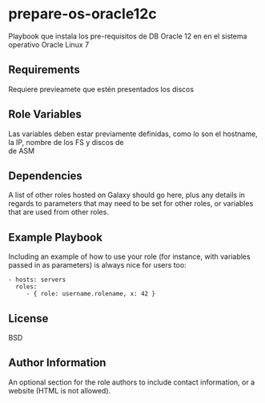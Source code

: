 prepare-os-oracle12c
=========

Playbook que instala los pre-requisitos de DB Oracle 12 en en el sistema operativo Oracle Linux 7

Requirements
------------

Requiere previeamete que estén presentados los discos

Role Variables
--------------

Las variables deben estar previamente definidas, como lo son el hostname, la IP, nombre de los FS y discos de  
de ASM

Dependencies
------------

A list of other roles hosted on Galaxy should go here, plus any details in regards to parameters that may need to be set for other roles, or variables that are used from other roles.

Example Playbook
----------------

Including an example of how to use your role (for instance, with variables passed in as parameters) is always nice for users too:

    - hosts: servers
      roles:
         - { role: username.rolename, x: 42 }

License
-------

BSD

Author Information
------------------

An optional section for the role authors to include contact information, or a website (HTML is not allowed).
